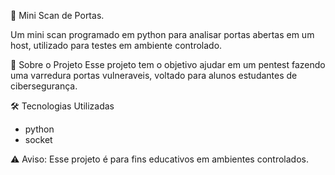 🔐 Mini Scan de Portas.

 Um mini scan programado em python para analisar portas abertas em um host, utilizado para testes em ambiente controlado.

🧩 Sobre o Projeto
Esse projeto tem o objetivo ajudar em um pentest fazendo uma varredura portas vulneraveis, voltado para alunos estudantes de cibersegurança.

🛠️ Tecnologias Utilizadas
- python 
- socket 

⚠️ Aviso: Esse projeto é para fins educativos em ambientes controlados.
